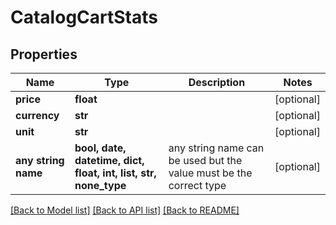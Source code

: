 # CatalogCartStats


## Properties
Name | Type | Description | Notes
------------ | ------------- | ------------- | -------------
**price** | **float** |  | [optional] 
**currency** | **str** |  | [optional] 
**unit** | **str** |  | [optional] 
**any string name** | **bool, date, datetime, dict, float, int, list, str, none_type** | any string name can be used but the value must be the correct type | [optional]

[[Back to Model list]](../README.md#documentation-for-models) [[Back to API list]](../README.md#documentation-for-api-endpoints) [[Back to README]](../README.md)


